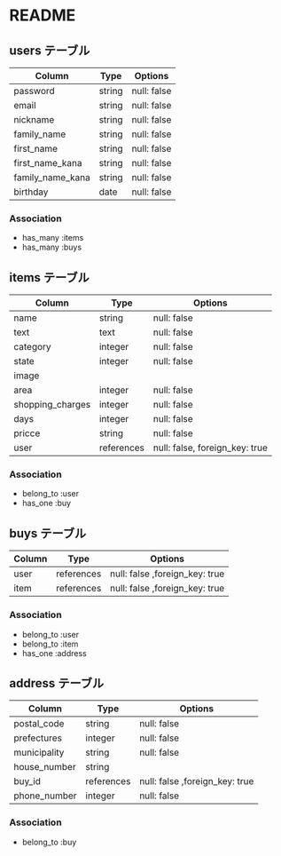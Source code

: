 # README

## users テーブル

| Column           | Type    | Options     |
| ---------------- | ------  | ----------- |
| password         | string  | null: false |
| email            | string  | null: false |
| nickname         | string  | null: false |
| family_name      | string  | null: false |
| first_name       | string  | null: false |
| first_name_kana  | string  | null: false |
| family_name_kana | string  | null: false |
| birthday         | date    | null: false |

### Association

- has_many :items
- has_many :buys







## items テーブル

| Column           | Type       | Options     |
| ---------------  | ---------- | ----------- |
| name             | string     | null: false |
| text             | text       | null: false |
| category         | integer    | null: false |
| state            | integer    | null: false |
| image            |            | 
| area             | integer    | null: false |
| shopping_charges | integer    | null: false |
| days             | integer    | null: false |
| pricce           | string     | null: false |
| user             | references | null: false, foreign_key: true     |


### Association

- belong_to :user
- has_one :buy





## buys テーブル

| Column     | Type       | Options                       |
| ------     | ---------- | ----------------------------- |
| user       | references| null: false ,foreign_key: true |
| item       | references| null: false ,foreign_key: true |

### Association

- belong_to :user
- belong_to :item
- has_one :address





## address テーブル

| Column       | Type       | Options     |
| ------------ | ---------- | ----------- |
| postal_code  | string     | null: false |
| prefectures  | integer    | null: false |
| municipality | string     | null: false |
| house_number | string     | 
| buy_id       | references | null: false ,foreign_key: true |
| phone_number | integer    | null: false |

### Association

- belong_to :buy